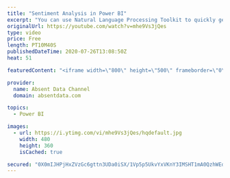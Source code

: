 ```yaml
---
title: "Sentiment Analysis in Power BI"
excerpt: "You can use Natural Language Processing Toolkit to quickly get sentiment scores on text like comments or tweets. You can check out the full written instructions here:"
originalUrl: https://youtube.com/watch?v=mhe9Vs3jQes
type: video
price: Free
length: PT10M40S
publishedDateTime: 2020-07-26T13:08:50Z
heat: 51

featuredContent: "<iframe width=\"800\" height=\"500\" frameborder=\"0\" src=\"https://www.youtube.com/embed/mhe9Vs3jQes\" allow=\"accelerometer; autoplay; encrypted-media; gyroscope; picture-in-picture\" allowfullscreen></iframe>"

provider:
  name: Absent Data Channel
  domain: absentdata.com

topics:
  - Power BI

images:
  - url: https://i.ytimg.com/vi/mhe9Vs3jQes/hqdefault.jpg
    width: 480
    height: 360
    isCached: true

secured: "0X0mIJHPjHxZVzGc6gttn3UDa0iSX/1Vp5p5UkvYxVKnY3IMSHT1mA0QzhWEdb5wOor9bPk5EB803c7bnWc3bAPiD3ZHhd5spU/XCnj0edU4TdWIMd6k9XifK0RZ5s1NkzBgtxH9cjUik9uIM+2AnoF3iR5/rSa8xTPvcTJBktnS2cJYNRpigK5TNwd+IIVpaO7bbZnAhJd8DXD1P21dECs8rJ3XUBCZ6nt52gffsqNQctYBFF8VLiFaT8WCBc/UWUkw9tkXEtPoLUlMeQ++CD6a8fktldbsnGS05axqqV/ufYvVJwFgQKNpVpB7wHoeRwMuCZkOu/chCoq6GRBG7fYXL5Elshro3XPjuG3DkItOFYQndnkgWqGESb6YRQHXOKya/E8HoGZyZd2AdHI3KRLR35fpbX0i+krao0YEQUo=;wJhqK/GnHOlfqpABwwgQSQ=="
---
```


